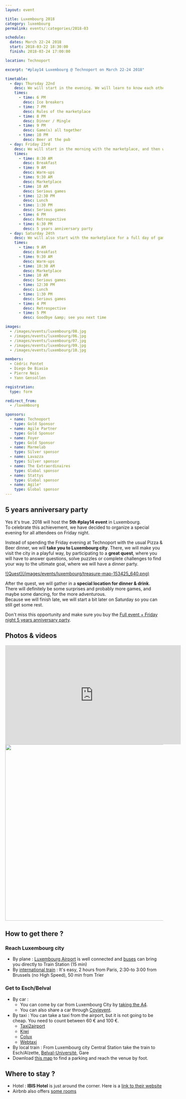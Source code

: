 ```yaml
---
layout: event

title: Luxembourg 2018
category: luxembourg
permalink: events/:categories/2018-03

schedule:
  dates: March 22-24 2018
  start: 2018-03-22 18:30:00
  finish: 2018-03-24 17:00:00

location: Technoport

excerpt: "#play14 Luxembourg @ Technoport on March 22-24 2018"

timetable:
  - day: Thursday 22nd
    desc: We will start in the evening. We will learn to know each other and share a nice dinner all together.
    times:
      - time: 6 PM
        desc: Ice breakers
      - time: 7 PM
        desc: Rules of the marketplace
      - time: 8 PM
        desc: Dinner / Mingle
      - time: 9 PM
        desc: Game(s) all together
      - time: 10 PM
        desc: Beer at the pub
  - day: Friday 23rd
    desc: We will start in the morning with the marketplace, and then we will play games all day long.
    times:
      - time: 8:30 AM
        desc: Breakfast
      - time: 9 AM
        desc: Warm-ups
      - time: 9:30 AM
        desc: Marketplace
      - time: 10 AM
        desc: Serious games
      - time: 12:30 PM
        desc: Lunch
      - time: 1:30 PM
        desc: Serious games
      - time: 6 PM
        desc: Retrospective
      - time: 6:30 PM
        desc: 5 years anniversary party
  - day: Saturday 24th
    desc: We will also start with the marketplace for a full day of games. Whoever needs to catch a plane can leave earlier.
    times:
      - time: 9 AM
        desc: Breakfast
      - time: 9:30 AM
        desc: Warm-ups
      - time: 10:30 AM
        desc: Marketplace
      - time: 10 AM
        desc: Serious games
      - time: 12:30 PM
        desc: Lunch
      - time: 1:30 PM
        desc: Serious games
      - time: 4 PM
        desc: Retrospective
      - time: 5 PM
        desc: Goodbye &amp; see you next time

images:
  - /images/events/luxembourg/08.jpg
  - /images/events/luxembourg/06.jpg
  - /images/events/luxembourg/07.jpg
  - /images/events/luxembourg/09.jpg
  - /images/events/luxembourg/10.jpg

members:
  - Cédric Pontet
  - Diego De Biasio
  - Pierre Neis
  - Yann Gensollen

registration:
  type: form

redirect_from:
  - /luxembourg

sponsors:
  - name: Technoport
    type: Gold Sponsor
  - name: Agile Partner
    type: Gold Sponsor
  - name: Foyer
    type: Gold Sponsor
  - name: Marmelab
    type: Silver sponsor
  - name: Lavazza
    type: Silver sponsor
  - name: The Extraordinaires
    type: Global sponsor
  - name: Stattys
    type: Global sponsor
  - name: Agile²
    type: Global sponsor
---
```


## 5 years anniversary party

Yes it's true. 2018 will host the **5th #play14 event** in Luxembourg.  
To celebrate this achievement, we have decided to organize a special evening for all attendees on Friday night.

Instead of spending the Friday evening at Technoport with the usual Pizza & Beer dinner, we will **take you to Luxembourg city**.
There, we will make you visit the city in a playful way, by participating to a **great quest**, where you will have to answer questions, solve puzzles or complete challenges to find your way to the ultimate goal, where we will have a dinner party.

<a href="/events/quest">
![Quest](/images/events/luxembourg/treasure-map-153425_640.png)
</a>

After the quest, we will gather in a **special location for dinner & drink**. There will definitely be some surprises and probably more games, and maybe some dancing, for the more adventurous.  
Because we will finish late, we will start a bit later on Saturday so you can still get some rest.

Don't miss this opportunity and make sure you buy the [Full event + Friday night 5 years anniversary party](#register).

<div class='two spacing'></div>

## Photos & videos

<iframe width="560" height="315" src="https://www.youtube.com/embed/gOYAtjejma4?start=180" frameborder="0" allow="autoplay; encrypted-media" allowfullscreen></iframe>

<a href='https://photos.app.goo.gl/3kSD7rpMRGDHUtcx1' target="_blank">
  <img src='https://lh3.googleusercontent.com/7jdzr9dk8M83mLQRon2Uifp3-TmTKiRaIc4-TOQcjus2l_Azf4VvGAL4sVUytdGYL0h34aRpWWMYlFRj5tiC2dJlrqghE-JJVr1mzS578e8i2nBqtfCJssFbqjkJbDQJh4wBcWaotU7_2pqVh8maGJX7g1h_dtIyoNneGUHQrsE5h9EYOi0R2-W58rTWXcFzu2Id0ZMocQVYua8IJGb1X5Cw-5tyLfmH2lL2jTh_T4DYUz3hosuVClpK4JyJhdnRByPfhAO4Auz3KBo8BVNgUn_KmuLL59YLPapffdshPxPYB6FDSHh6ka-TdkdxHu8_7HV_9QPzvohy_kopncYu7BYit3WjWXj5OuU1MV9UsFhb5_dR03P84SLbIy5JP1ZghSkzCpO-C3uTbiXoctu7cs2qFpNi-o-_cyM4iEjMKAvNsSZC_QtUs3g5wY6-5XP9ntai-vPQACyNTFXtNrvJfvtQjBtkfiikqJNPnLzk8QKz2xnuQy9JSZ6oIqRqJVAEPJHf_3lx1lrcxTuiUBcEbR2GwKJdb8UkHcC2tEG3i7ejydJmg9gMsvu-GFif6DwoAWfdvJ5yhP07YlC3UJuNIC6oQVcWErZzxTmKdmeT4WM5FJNUCsB1Ty6qA6Ea8I9F_eiUEZ5TKBHkjW9rZ_lW7QoRLYlexu2R=w3357-h1888-no' 
  width="560" />
</a>

## How to get there ?

### Reach Luxembourg city

- <i class='fa fa-plane fa-2x fa-fw'></i>
  By plane : [Luxembourg Airport](https://www.lux-airport.lu/) is well connected and [buses](http://www.vdl.lu/autobus_ligne16.html) can bring you directly to Train Station (15 min)
- <i class='fa fa-train fa-2x fa-fw'></i>
  By [international train](http://www.cfl.lu/espaces/voyageurs/en/billets-et-abonnements/billets-internationaux) : It's easy, 2 hours from Paris, 2:30-to 3:00 from Brussels (no High Speed), 50 min from Trier

### Get to Esch/Belval

- <i class='fa fa-automobile fa-2x fa-fw'></i>
  By car :
  - You can come by car from Luxembourg City by [taking the A4](https://www.google.lu/maps/dir/''/TECHNOPORT+SA+%E2%80%93+BELVAL,+Avenue+des+Hauts-Fourneaux,+Esch-sur-Alzette/@49.5515498,5.9620006,12z/data=!3m1!4b1!4m12!4m11!1m3!2m2!1d6.1172444!2d49.5998931!1m5!1m1!1s0x47eacad49ef04f7d:0x8599a1646a7921b9!2m2!1d5.9491669!2d49.5024377!3e0).
  - You can also share a car through [Covievent](https://www.covievent.org/covoiturage/play14/f6ce8e69c30b951ecb53dce1465f9846).
- <i class='fa fa-taxi fa-2x fa-fw'></i>
  By taxi : You can take a taxi from the airport, but it is not going to be cheap. You need to count between 60 € and 100 €.
  - [Taxi2airport](https://www.taxi2airport.com)
  - [Kiwi](https://kiwitaxi.com/Luxembourg/to/Esch-sur-Alzette)
  - [Colux](http://www.colux.lu/)
  - [Webtaxi](https://www.webtaxi.lu/)
- <i class='fa fa-subway fa-2x fa-fw'></i>
  By local train : From Luxembourg city Central Station take the train to Esch/Alzette, [Belval-Université](http://www.cfl.lu/espaces/voyageurs/en/gares-et-services/nos-gares/belval-universit%C3%A9), Gare
- <i class='fa fa-map fa-2x fa-fw'></i>
  Download [this map](http://www.technoport.lu/online/www/function/accessmap/54/contentContainer/236/4365/ENG/AccessMapEsch2016_visitors.pdf) to find a parking and reach the venue by foot.

<div class='two spacing'></div>
  
## Where to stay ?

- <i class='fa fa-hotel fa-2x fa-fw'></i>
  Hotel : **IBIS Hotel** is just around the corner.
  Here is a [link to their website](http://www.ibis.com/gb/hotel-7071-ibis-esch-belval/index.shtml)
- <i class='fa fa-globe fa-2x fa-fw'></i>
  Airbnb also offers [some rooms](https://www.airbnb.com/s/Belval--Esch~sur~Alzette--Luxembourg?guests=1&adults=1&children=0&infants=0&place_id=ChIJpygLQys1lUcRXDbg1jsK758&checkin=03%2F23%2F2017&checkout=03%2F25%2F2017&source=bb&page=1&allow_override%5B%5D=&ne_lat=49.52023719137509&ne_lng=5.986106374065116&sw_lat=49.477525649778855&sw_lng=5.923621632854179&zoom=14&search_by_map=true&ss_id=r4n1bpzj&s_tag=pxTV1cYO)

<div class='two spacing'></div>

